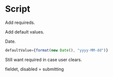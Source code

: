 # Script

Add requireds.

Add default values.

Date.

```jsx
defaultValue={format(new Date(), "yyyy-MM-dd")}
```

Still want required in case user clears.

fieldet, disabled = submitting